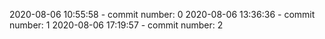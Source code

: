 2020-08-06 10:55:58 - commit number: 0
2020-08-06 13:36:36 - commit number: 1
2020-08-06 17:19:57 - commit number: 2
